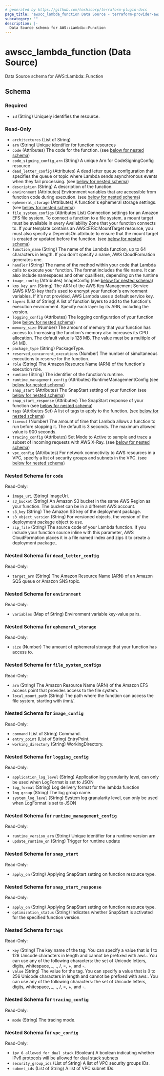```yaml
---
# generated by https://github.com/hashicorp/terraform-plugin-docs
page_title: "awscc_lambda_function Data Source - terraform-provider-awscc"
subcategory: ""
description: |-
  Data Source schema for AWS::Lambda::Function
---
```


# awscc_lambda_function (Data Source)

Data Source schema for AWS::Lambda::Function



<!-- schema generated by tfplugindocs -->
## Schema

### Required

- `id` (String) Uniquely identifies the resource.

### Read-Only

- `architectures` (List of String)
- `arn` (String) Unique identifier for function resources
- `code` (Attributes) The code for the function. (see [below for nested schema](#nestedatt--code))
- `code_signing_config_arn` (String) A unique Arn for CodeSigningConfig resource
- `dead_letter_config` (Attributes) A dead letter queue configuration that specifies the queue or topic where Lambda sends asynchronous events when they fail processing. (see [below for nested schema](#nestedatt--dead_letter_config))
- `description` (String) A description of the function.
- `environment` (Attributes) Environment variables that are accessible from function code during execution. (see [below for nested schema](#nestedatt--environment))
- `ephemeral_storage` (Attributes) A function's ephemeral storage settings. (see [below for nested schema](#nestedatt--ephemeral_storage))
- `file_system_configs` (Attributes List) Connection settings for an Amazon EFS file system. To connect a function to a file system, a mount target must be available in every Availability Zone that your function connects to. If your template contains an AWS::EFS::MountTarget resource, you must also specify a DependsOn attribute to ensure that the mount target is created or updated before the function. (see [below for nested schema](#nestedatt--file_system_configs))
- `function_name` (String) The name of the Lambda function, up to 64 characters in length. If you don't specify a name, AWS CloudFormation generates one.
- `handler` (String) The name of the method within your code that Lambda calls to execute your function. The format includes the file name. It can also include namespaces and other qualifiers, depending on the runtime
- `image_config` (Attributes) ImageConfig (see [below for nested schema](#nestedatt--image_config))
- `kms_key_arn` (String) The ARN of the AWS Key Management Service (AWS KMS) key that's used to encrypt your function's environment variables. If it's not provided, AWS Lambda uses a default service key.
- `layers` (List of String) A list of function layers to add to the function's execution environment. Specify each layer by its ARN, including the version.
- `logging_config` (Attributes) The logging configuration of your function (see [below for nested schema](#nestedatt--logging_config))
- `memory_size` (Number) The amount of memory that your function has access to. Increasing the function's memory also increases its CPU allocation. The default value is 128 MB. The value must be a multiple of 64 MB.
- `package_type` (String) PackageType.
- `reserved_concurrent_executions` (Number) The number of simultaneous executions to reserve for the function.
- `role` (String) The Amazon Resource Name (ARN) of the function's execution role.
- `runtime` (String) The identifier of the function's runtime.
- `runtime_management_config` (Attributes) RuntimeManagementConfig (see [below for nested schema](#nestedatt--runtime_management_config))
- `snap_start` (Attributes) The SnapStart setting of your function (see [below for nested schema](#nestedatt--snap_start))
- `snap_start_response` (Attributes) The SnapStart response of your function (see [below for nested schema](#nestedatt--snap_start_response))
- `tags` (Attributes Set) A list of tags to apply to the function. (see [below for nested schema](#nestedatt--tags))
- `timeout` (Number) The amount of time that Lambda allows a function to run before stopping it. The default is 3 seconds. The maximum allowed value is 900 seconds.
- `tracing_config` (Attributes) Set Mode to Active to sample and trace a subset of incoming requests with AWS X-Ray. (see [below for nested schema](#nestedatt--tracing_config))
- `vpc_config` (Attributes) For network connectivity to AWS resources in a VPC, specify a list of security groups and subnets in the VPC. (see [below for nested schema](#nestedatt--vpc_config))

<a id="nestedatt--code"></a>
### Nested Schema for `code`

Read-Only:

- `image_uri` (String) ImageUri.
- `s3_bucket` (String) An Amazon S3 bucket in the same AWS Region as your function. The bucket can be in a different AWS account.
- `s3_key` (String) The Amazon S3 key of the deployment package.
- `s3_object_version` (String) For versioned objects, the version of the deployment package object to use.
- `zip_file` (String) The source code of your Lambda function. If you include your function source inline with this parameter, AWS CloudFormation places it in a file named index and zips it to create a deployment package..


<a id="nestedatt--dead_letter_config"></a>
### Nested Schema for `dead_letter_config`

Read-Only:

- `target_arn` (String) The Amazon Resource Name (ARN) of an Amazon SQS queue or Amazon SNS topic.


<a id="nestedatt--environment"></a>
### Nested Schema for `environment`

Read-Only:

- `variables` (Map of String) Environment variable key-value pairs.


<a id="nestedatt--ephemeral_storage"></a>
### Nested Schema for `ephemeral_storage`

Read-Only:

- `size` (Number) The amount of ephemeral storage that your function has access to.


<a id="nestedatt--file_system_configs"></a>
### Nested Schema for `file_system_configs`

Read-Only:

- `arn` (String) The Amazon Resource Name (ARN) of the Amazon EFS access point that provides access to the file system.
- `local_mount_path` (String) The path where the function can access the file system, starting with /mnt/.


<a id="nestedatt--image_config"></a>
### Nested Schema for `image_config`

Read-Only:

- `command` (List of String) Command.
- `entry_point` (List of String) EntryPoint.
- `working_directory` (String) WorkingDirectory.


<a id="nestedatt--logging_config"></a>
### Nested Schema for `logging_config`

Read-Only:

- `application_log_level` (String) Application log granularity level, can only be used when LogFormat is set to JSON
- `log_format` (String) Log delivery format for the lambda function
- `log_group` (String) The log group name.
- `system_log_level` (String) System log granularity level, can only be used when LogFormat is set to JSON


<a id="nestedatt--runtime_management_config"></a>
### Nested Schema for `runtime_management_config`

Read-Only:

- `runtime_version_arn` (String) Unique identifier for a runtime version arn
- `update_runtime_on` (String) Trigger for runtime update


<a id="nestedatt--snap_start"></a>
### Nested Schema for `snap_start`

Read-Only:

- `apply_on` (String) Applying SnapStart setting on function resource type.


<a id="nestedatt--snap_start_response"></a>
### Nested Schema for `snap_start_response`

Read-Only:

- `apply_on` (String) Applying SnapStart setting on function resource type.
- `optimization_status` (String) Indicates whether SnapStart is activated for the specified function version.


<a id="nestedatt--tags"></a>
### Nested Schema for `tags`

Read-Only:

- `key` (String) The key name of the tag. You can specify a value that is 1 to 128 Unicode characters in length and cannot be prefixed with aws:. You can use any of the following characters: the set of Unicode letters, digits, whitespace, _, ., /, =, +, and -.
- `value` (String) The value for the tag. You can specify a value that is 0 to 256 Unicode characters in length and cannot be prefixed with aws:. You can use any of the following characters: the set of Unicode letters, digits, whitespace, _, ., /, =, +, and -.


<a id="nestedatt--tracing_config"></a>
### Nested Schema for `tracing_config`

Read-Only:

- `mode` (String) The tracing mode.


<a id="nestedatt--vpc_config"></a>
### Nested Schema for `vpc_config`

Read-Only:

- `ipv_6_allowed_for_dual_stack` (Boolean) A boolean indicating whether IPv6 protocols will be allowed for dual stack subnets
- `security_group_ids` (List of String) A list of VPC security groups IDs.
- `subnet_ids` (List of String) A list of VPC subnet IDs.
